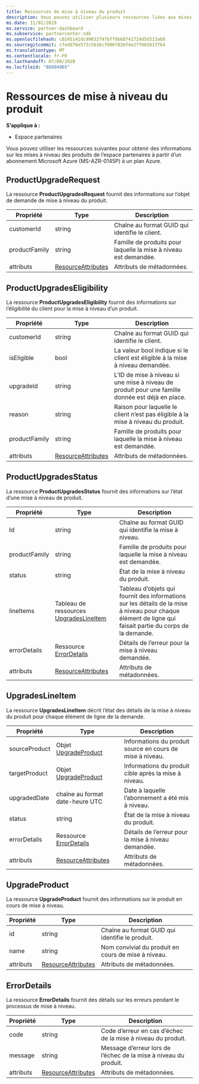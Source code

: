 ```yaml
---
title: Ressources de mise à niveau du produit
description: Vous pouvez utiliser plusieurs ressources liées aux mises à niveau du produit de l’espace partenaires vers un plan Azure. Cela inclut ProductUpgradeRequest, ProductUpgradesEligibility, ProductUpgradesStatus, UpgradesLineItem, UpgradeProduct et ErrorDetails.
ms.date: 11/01/2019
ms.service: partner-dashboard
ms.subservice: partnercenter-sdk
ms.openlocfilehash: c0245141dc99832f47bff9b68741724d5d313ab8
ms.sourcegitcommit: cfedd76e573c5616cf006f826f4e27f08281f7b4
ms.translationtype: MT
ms.contentlocale: fr-FR
ms.lasthandoff: 07/08/2020
ms.locfileid: "86094965"
---
```

# <a name="product-upgrade-resources"></a>Ressources de mise à niveau du produit

**S’applique à :**

- Espace partenaires

Vous pouvez utiliser les ressources suivantes pour obtenir des informations sur les mises à niveau des produits de l’espace partenaires à partir d’un abonnement Microsoft Azure (MS-AZR-0145P) à un plan Azure.

## <a name="productupgraderequest"></a>ProductUpgradeRequest

La ressource **ProductUpgradesRequest** fournit des informations sur l’objet de demande de mise à niveau du produit.

| Propriété | Type | Description |
|----------------------|----------------------------------------------|----------------------------------------------------------------|
| customerId           | string                                       | Chaîne au format GUID qui identifie le client. |
| productFamily        | string                                       | Famille de produits pour laquelle la mise à niveau est demandée. |
| attributs           | [ResourceAttributes](utility-resources.md#resourceattributes) | Attributs de métadonnées. |

## <a name="productupgradeseligibility"></a>ProductUpgradesEligibility

La ressource **ProductUpgradesEligibility** fournit des informations sur l’éligibilité du client pour la mise à niveau d’un produit.

| Propriété | Type | Description |
|----------------------|--------------------------------------------- |----------------------------------------------------------------|
| customerId           | string                                       | Chaîne au format GUID qui identifie le client. |          | productFamily        | string                                       | Famille de produits pour laquelle la mise à niveau est demandée. |
| isEligible           | bool                                         | La valeur bool indique si le client est éligible à la mise à niveau demandée. |
| upgradeId            | string                                       | L’ID de mise à niveau si une mise à niveau de produit pour une famille donnée est déjà en place. |
| reason               | string                                       | Raison pour laquelle le client n’est pas éligible à la mise à niveau du produit. |
| productFamily        | string                                       | Famille de produits pour laquelle la mise à niveau est demandée. |
| attributs           | [ResourceAttributes](utility-resources.md#resourceattributes) | Attributs de métadonnées.

## <a name="productupgradesstatus"></a>ProductUpgradesStatus

La ressource **ProductUpgradesStatus** fournit des informations sur l’état d’une mise à niveau de produit.

| Propriété | Type | Description |
|---------------------|----------------------------------------------------------------|-----------------------------------------------|
| Id                  | string                                                         | Chaîne au format GUID qui identifie la mise à niveau. |
| productFamily       | string                                                         | Famille de produits pour laquelle la mise à niveau est demandée.
| status              | string                                                         | État de la mise à niveau du produit.
| lineItems           | Tableau de ressources [UpgradesLineItem](#upgradeslineitem)       | Tableau d’objets qui fournit des informations sur les détails de la mise à niveau pour chaque élément de ligne qui faisait partie du corps de la demande.
| errorDetails        | Ressource [ErrorDetails](#errordetails)                         | Détails de l’erreur pour la mise à niveau demandée.
| attributs          | [ResourceAttributes](utility-resources.md#resourceattributes)  | Attributs de métadonnées. |

## <a name="upgradeslineitem"></a>UpgradesLineItem

La ressource **UpgradesLineItem** décrit l’état des détails de la mise à niveau du produit pour chaque élément de ligne de la demande.

| Propriété | Type | Description |
|-----------------|-----------------------------------------------------|--------------------------------------------------------------|
| sourceProduct   | Objet [UpgradeProduct](#upgradeproduct)            | Informations du produit source en cours de mise à niveau. |
| targetProduct   | Objet [UpgradeProduct](#upgradeproduct)            | Informations du produit cible après la mise à niveau. |
| upgradedDate    | chaîne au format date-heure UTC                      | Date à laquelle l’abonnement a été mis à niveau. |
| status          | string                                              | État de la mise à niveau du produit. |
| errorDetails    | Ressource [ErrorDetails](#errordetails)              | Détails de l’erreur pour la mise à niveau demandée. |
| attributs      | [ResourceAttributes](utility-resources.md#resourceattributes) | Attributs de métadonnées.  |

## <a name="upgradeproduct"></a>UpgradeProduct

La ressource **UpgradeProduct** fournit des informations sur le produit en cours de mise à niveau.

| Propriété | Type |Description |
|----------------------|----------------------------------------------|----------------------------------------------------------------|
| id                   | string                                       | Chaîne au format GUID qui identifie le produit. |
| name                 | string                                       | Nom convivial du produit en cours de mise à niveau. |
| attributs           | [ResourceAttributes](utility-resources.md#resourceattributes) | Attributs de métadonnées. |

## <a name="errordetails"></a>ErrorDetails

La ressource **ErrorDetails** fournit des détails sur les erreurs pendant le processus de mise à niveau.

| Propriété | Type | Description |
|-------------------------|----------------------------------------------|-------------------------------------------------------------|
| code                    | string                                       | Code d’erreur en cas d’échec de la mise à niveau du produit. |
| message                 | string                                       | Message d’erreur lors de l’échec de la mise à niveau du produit. |
| attributs              | [ResourceAttributes](utility-resources.md#resourceattributes) | Attributs de métadonnées. |
